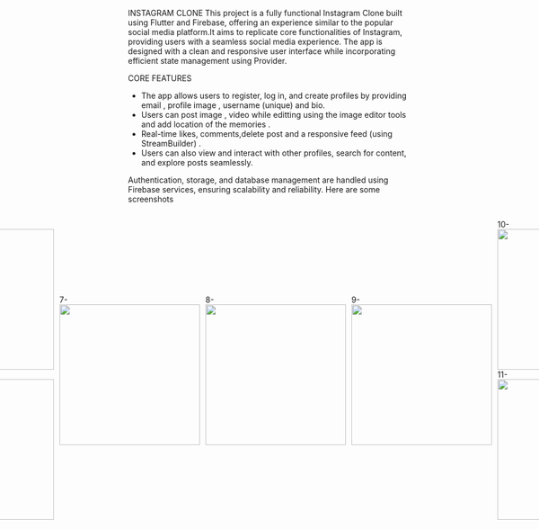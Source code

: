 

INSTAGRAM CLONE 
This project is a fully functional Instagram Clone built using Flutter and Firebase, offering an experience similar to the popular social media platform.It aims to replicate core functionalities of Instagram, providing users with a seamless social media experience. The app is designed with a clean and responsive user interface while incorporating efficient state management using Provider.

CORE FEATURES

 - The app allows users to register, log in, and create profiles by providing email , profile image , username (unique) and bio.
 - Users can post image , video while editting using the image editor tools and add location of the memories .
 - Real-time likes, comments,delete post and a responsive feed (using StreamBuilder) .
 -  Users can also view and interact with other profiles, search for content, and explore posts seamlessly.


Authentication, storage, and database management are handled using Firebase services, ensuring scalability and reliability. Here are some screenshots

<div style="display: flex; justify-content: center; align-items: center; gap: 10px;">
1- <img src="https://github.com/user-attachments/assets/baba64a0-ed63-4e85-b211-685ddb416adf" width="250">

2- <img src="https://github.com/user-attachments/assets/2bef91ee-ac15-4e4b-a310-e1f5e26bd00f" width="250">

3- <img src="https://github.com/user-attachments/assets/2c3cff11-b39f-4e99-873d-8e2ecf735d15" width="250">

4- <img src="https://github.com/user-attachments/assets/eb1ed11e-ef92-4d42-a119-442dd749f9b1" width="250">

5- <img src="https://github.com/user-attachments/assets/9d2f8210-8a77-4767-9cc5-6e4a637ee73d" width="250">
6- <img src="https://github.com/user-attachments/assets/8184fffe-f6f2-4c68-8fe8-a377f19bd874" width="250">

7- <img src="https://github.com/user-attachments/assets/d3fc0591-817e-4ed6-89be-7fc3f193cfcd" width="250">

8- <img src="https://github.com/user-attachments/assets/2c5879a6-4891-4a9b-8b3d-06b5a5006ba7" width="250">

9- <img src="https://github.com/user-attachments/assets/651ce190-94ca-4486-8663-ac1786dc49d3" width="250">

10- <img src="https://github.com/user-attachments/assets/ad45c3de-89c6-4587-9bfc-d7296cc00f5e" width="250">
11- <img src="https://github.com/user-attachments/assets/d325edc3-b085-4b78-b70f-a1ebb8f20485" width="250">


12- <img src="https://github.com/user-attachments/assets/3960665a-d9b1-49b5-bf1e-a35297169377" width="250">


13- <img src="https://github.com/user-attachments/assets/adfcac33-2ddb-4639-bdb2-4687105bf838" width="250">

14- <img src="https://github.com/user-attachments/assets/8ecd5e89-75d4-49ec-929a-d7b0767a32d2" width="250">

15- <img src="https://github.com/user-attachments/assets/00a3b869-ff75-45b3-bade-3c26cf7da7e7" width="250">
16- <img src="https://github.com/user-attachments/assets/7166f6ef-d768-4c92-b3f8-0b68bce25594" width="250">

</div>
